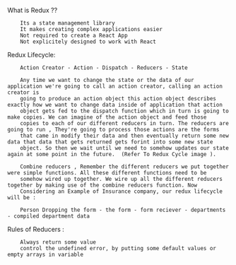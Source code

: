 What is Redux ??

        Its a state management library
        It makes creating complex applications easier
        Not required to create a React App
        Not explicitely designed to work with React
  
Redux Lifecycle:

        Action Creator - Action - Dispatch - Reducers - State
        
        Any time we want to change the state or the data of our application we're going to call an action creator, calling an action creator is
        going to produce an action object this action object describes exactly how we want to change data inside of application that action
        object gets fed to the dispatch function which in turn is going to make copies. We can imagine of the action object and feed those
        copies to each of our different reducers in turn. The reducers are going to run , They're going to process those actions are the forms
        that came in modify their data and then eventually return some new data that data that gets returned gets forint into some new state 
        object. So then we wait until we need to somehow updates our state again at some point in the future.  (Refer To Redux Cycle image ).
        
        Combine reducers , Remember the different reducers we put together were simple functions. All these different functions need to be
        somehow wired up together. We wire up all the different reducers together by making use of the combine reducers function. Now
        Considering an Example of Insurance company, our redux lifecycle will be :

        Person Dropping the form - the form - form reciever - departments - compiled department data

Rules of Reducers : 
        
        Always return some value
        control the undefined error, by putting some default values or empty arrays in variable
